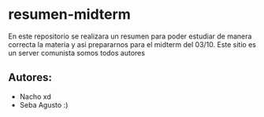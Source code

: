 # resumen-midterm
En este repositorio se realizara un resumen para poder estudiar de manera correcta la materia y asi prepararnos para el midterm del 03/10. 
Este sitio es un server comunista somos todos autores
## Autores:
* Nacho xd
* Seba Agusto :)
